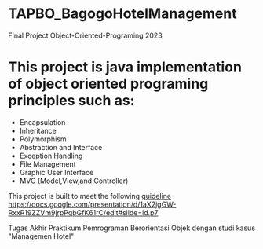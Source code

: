 # TAPBO_BagogoHotelManagement
Final Project Object-Oriented-Programing 2023

# This project is java implementation of object oriented programing principles such as:
  - Encapsulation
  - Inheritance
  - Polymorphism
  - Abstraction and Interface
  - Exception Handling
  - File Management
  - Graphic User Interface
  - MVC (Model,View,and Controller)

This project is built to meet the following [guideline
](https://docs.google.com/presentation/d/1aX2jgGW-RxxR19ZZVm9jrpPqbGfK61rC/edit#slide=id.p7)https://docs.google.com/presentation/d/1aX2jgGW-RxxR19ZZVm9jrpPqbGfK61rC/edit#slide=id.p7



Tugas Akhir Praktikum Pemrograman Berorientasi Objek dengan studi kasus "Managemen Hotel"
